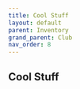 ```yaml
---
title: Cool Stuff
layout: default
parent: Inventory
grand_parent: Club
nav_order: 8
---
```


## Cool Stuff
